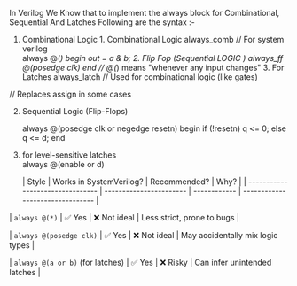 In Verilog We Know that to implement the always block for Combinational, Sequential And Latches Following are the syntax :-


1. Combinational Logic                                                                          1. Combinational Logic
                                                                                                         always_comb  // For system verilog                           
always @(*) begin
  out = a & b;                                                                                      2. Flip Fop (Sequential LOGIC )
                                                                                                             always_ff @(posedge clk)
end
// @(*) means "whenever any input changes"                                                                3. For Latches
                                                                                                                      always_latch
// Used for combinational logic (like gates)

// Replaces assign in some cases


2. Sequential Logic (Flip-Flops)

   always @(posedge clk or negedge resetn) begin
  if (!resetn)
    q <= 0;
  else
    q <= d;
end


3. for level-sensitive latches   
   always @(enable or d)



   | Style                            | Works in SystemVerilog? | Recommended? | Why?                             |
| -------------------------------- | ----------------------- | ------------ | -------------------------------- |

| `always @(*)`                    | ✅ Yes                   | ❌ Not ideal  | Less strict, prone to bugs       |



| `always @(posedge clk)`          | ✅ Yes                   | ❌ Not ideal  | May accidentally mix logic types |






| `always @(a or b)` (for latches) | ✅ Yes                   | ❌ Risky      | Can infer unintended latches     |



      

